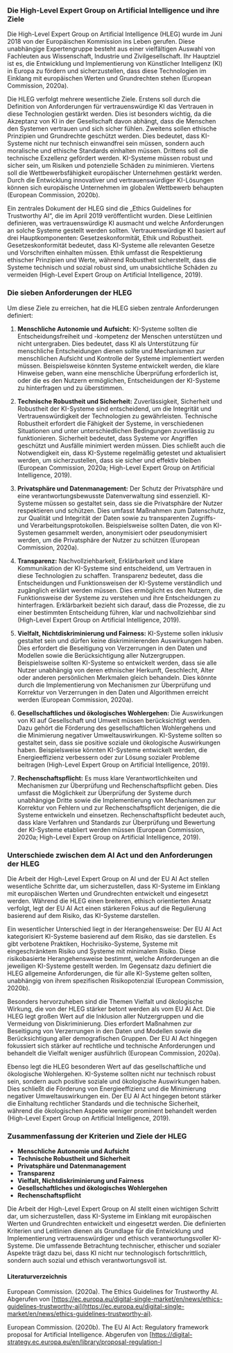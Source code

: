 
### Die High-Level Expert Group on Artificial Intelligence und ihre Ziele

Die High-Level Expert Group on Artificial Intelligence (HLEG) wurde im Juni 2018 von der Europäischen Kommission ins Leben gerufen. Diese unabhängige Expertengruppe besteht aus einer vielfältigen Auswahl von Fachleuten aus Wissenschaft, Industrie und Zivilgesellschaft. Ihr Hauptziel ist es, die Entwicklung und Implementierung von Künstlicher Intelligenz (KI) in Europa zu fördern und sicherzustellen, dass diese Technologien im Einklang mit europäischen Werten und Grundrechten stehen (European Commission, 2020a).

Die HLEG verfolgt mehrere wesentliche Ziele. Erstens soll durch die Definition von Anforderungen für vertrauenswürdige KI das Vertrauen in diese Technologien gestärkt werden. Dies ist besonders wichtig, da die Akzeptanz von KI in der Gesellschaft davon abhängt, dass die Menschen den Systemen vertrauen und sich sicher fühlen. Zweitens sollen ethische Prinzipien und Grundrechte geschützt werden. Dies bedeutet, dass KI-Systeme nicht nur technisch einwandfrei sein müssen, sondern auch moralische und ethische Standards einhalten müssen. Drittens soll die technische Exzellenz gefördert werden. KI-Systeme müssen robust und sicher sein, um Risiken und potenzielle Schäden zu minimieren. Viertens soll die Wettbewerbsfähigkeit europäischer Unternehmen gestärkt werden. Durch die Entwicklung innovativer und vertrauenswürdiger KI-Lösungen können sich europäische Unternehmen im globalen Wettbewerb behaupten (European Commission, 2020b).

Ein zentrales Dokument der HLEG sind die „Ethics Guidelines for Trustworthy AI“, die im April 2019 veröffentlicht wurden. Diese Leitlinien definieren, was vertrauenswürdige KI ausmacht und welche Anforderungen an solche Systeme gestellt werden sollten. Vertrauenswürdige KI basiert auf drei Hauptkomponenten: Gesetzeskonformität, Ethik und Robustheit. Gesetzeskonformität bedeutet, dass KI-Systeme alle relevanten Gesetze und Vorschriften einhalten müssen. Ethik umfasst die Respektierung ethischer Prinzipien und Werte, während Robustheit sicherstellt, dass die Systeme technisch und sozial robust sind, um unabsichtliche Schäden zu vermeiden (High-Level Expert Group on Artificial Intelligence, 2019).

### Die sieben Anforderungen der HLEG

Um diese Ziele zu erreichen, hat die HLEG sieben zentrale Anforderungen definiert:

1. **Menschliche Autonomie und Aufsicht:** KI-Systeme sollten die Entscheidungsfreiheit und -kompetenz der Menschen unterstützen und nicht untergraben. Dies bedeutet, dass KI als Unterstützung für menschliche Entscheidungen dienen sollte und Mechanismen zur menschlichen Aufsicht und Kontrolle der Systeme implementiert werden müssen. Beispielsweise könnten Systeme entwickelt werden, die klare Hinweise geben, wann eine menschliche Überprüfung erforderlich ist, oder die es den Nutzern ermöglichen, Entscheidungen der KI-Systeme zu hinterfragen und zu überstimmen.

2. **Technische Robustheit und Sicherheit:** Zuverlässigkeit, Sicherheit und Robustheit der KI-Systeme sind entscheidend, um die Integrität und Vertrauenswürdigkeit der Technologien zu gewährleisten. Technische Robustheit erfordert die Fähigkeit der Systeme, in verschiedenen Situationen und unter unterschiedlichen Bedingungen zuverlässig zu funktionieren. Sicherheit bedeutet, dass Systeme vor Angriffen geschützt und Ausfälle minimiert werden müssen. Dies schließt auch die Notwendigkeit ein, dass KI-Systeme regelmäßig getestet und aktualisiert werden, um sicherzustellen, dass sie sicher und effektiv bleiben (European Commission, 2020a; High-Level Expert Group on Artificial Intelligence, 2019).

3. **Privatsphäre und Datenmanagement:** Der Schutz der Privatsphäre und eine verantwortungsbewusste Datenverwaltung sind essenziell. KI-Systeme müssen so gestaltet sein, dass sie die Privatsphäre der Nutzer respektieren und schützen. Dies umfasst Maßnahmen zum Datenschutz, zur Qualität und Integrität der Daten sowie zu transparenten Zugriffs- und Verarbeitungsprotokollen. Beispielsweise sollten Daten, die von KI-Systemen gesammelt werden, anonymisiert oder pseudonymisiert werden, um die Privatsphäre der Nutzer zu schützen (European Commission, 2020a).

4. **Transparenz:** Nachvollziehbarkeit, Erklärbarkeit und klare Kommunikation der KI-Systeme sind entscheidend, um Vertrauen in diese Technologien zu schaffen. Transparenz bedeutet, dass die Entscheidungen und Funktionsweisen der KI-Systeme verständlich und zugänglich erklärt werden müssen. Dies ermöglicht es den Nutzern, die Funktionsweise der Systeme zu verstehen und ihre Entscheidungen zu hinterfragen. Erklärbarkeit bezieht sich darauf, dass die Prozesse, die zu einer bestimmten Entscheidung führen, klar und nachvollziehbar sind (High-Level Expert Group on Artificial Intelligence, 2019).

5. **Vielfalt, Nichtdiskriminierung und Fairness:** KI-Systeme sollen inklusiv gestaltet sein und dürfen keine diskriminierenden Auswirkungen haben. Dies erfordert die Beseitigung von Verzerrungen in den Daten und Modellen sowie die Berücksichtigung aller Nutzergruppen. Beispielsweise sollten KI-Systeme so entwickelt werden, dass sie alle Nutzer unabhängig von deren ethnischer Herkunft, Geschlecht, Alter oder anderen persönlichen Merkmalen gleich behandeln. Dies könnte durch die Implementierung von Mechanismen zur Überprüfung und Korrektur von Verzerrungen in den Daten und Algorithmen erreicht werden (European Commission, 2020a).

6. **Gesellschaftliches und ökologisches Wohlergehen:** Die Auswirkungen von KI auf Gesellschaft und Umwelt müssen berücksichtigt werden. Dazu gehört die Förderung des gesellschaftlichen Wohlergehens und die Minimierung negativer Umweltauswirkungen. KI-Systeme sollten so gestaltet sein, dass sie positive soziale und ökologische Auswirkungen haben. Beispielsweise könnten KI-Systeme entwickelt werden, die Energieeffizienz verbessern oder zur Lösung sozialer Probleme beitragen (High-Level Expert Group on Artificial Intelligence, 2019).

7. **Rechenschaftspflicht:** Es muss klare Verantwortlichkeiten und Mechanismen zur Überprüfung und Rechenschaftspflicht geben. Dies umfasst die Möglichkeit zur Überprüfung der Systeme durch unabhängige Dritte sowie die Implementierung von Mechanismen zur Korrektur von Fehlern und zur Rechenschaftspflicht derjenigen, die die Systeme entwickeln und einsetzen. Rechenschaftspflicht bedeutet auch, dass klare Verfahren und Standards zur Überprüfung und Bewertung der KI-Systeme etabliert werden müssen (European Commission, 2020a; High-Level Expert Group on Artificial Intelligence, 2019).

### Unterschiede zwischen dem AI Act und den Anforderungen der HLEG

Die Arbeit der High-Level Expert Group on AI und der EU AI Act stellen wesentliche Schritte dar, um sicherzustellen, dass KI-Systeme im Einklang mit europäischen Werten und Grundrechten entwickelt und eingesetzt werden. Während die HLEG einen breiteren, ethisch orientierten Ansatz verfolgt, legt der EU AI Act einen stärkeren Fokus auf die Regulierung basierend auf dem Risiko, das KI-Systeme darstellen.

Ein wesentlicher Unterschied liegt in der Herangehensweise: Der EU AI Act kategorisiert KI-Systeme basierend auf dem Risiko, das sie darstellen. Es gibt verbotene Praktiken, Hochrisiko-Systeme, Systeme mit eingeschränktem Risiko und Systeme mit minimalem Risiko. Diese risikobasierte Herangehensweise bestimmt, welche Anforderungen an die jeweiligen KI-Systeme gestellt werden. Im Gegensatz dazu definiert die HLEG allgemeine Anforderungen, die für alle KI-Systeme gelten sollten, unabhängig von ihrem spezifischen Risikopotenzial (European Commission, 2020b).

Besonders hervorzuheben sind die Themen Vielfalt und ökologische Wirkung, die von der HLEG stärker betont werden als vom EU AI Act. Die HLEG legt großen Wert auf die Inklusion aller Nutzergruppen und die Vermeidung von Diskriminierung. Dies erfordert Maßnahmen zur Beseitigung von Verzerrungen in den Daten und Modellen sowie die Berücksichtigung aller demografischen Gruppen. Der EU AI Act hingegen fokussiert sich stärker auf rechtliche und technische Anforderungen und behandelt die Vielfalt weniger ausführlich (European Commission, 2020a).

Ebenso legt die HLEG besonderen Wert auf das gesellschaftliche und ökologische Wohlergehen. KI-Systeme sollten nicht nur technisch robust sein, sondern auch positive soziale und ökologische Auswirkungen haben. Dies schließt die Förderung von Energieeffizienz und die Minimierung negativer Umweltauswirkungen ein. Der EU AI Act hingegen betont stärker die Einhaltung rechtlicher Standards und die technische Sicherheit, während die ökologischen Aspekte weniger prominent behandelt werden (High-Level Expert Group on Artificial Intelligence, 2019).

### Zusammenfassung der Kriterien und Ziele der HLEG

- **Menschliche Autonomie und Aufsicht**
- **Technische Robustheit und Sicherheit**
- **Privatsphäre und Datenmanagement**
- **Transparenz**
- **Vielfalt, Nichtdiskriminierung und Fairness**
- **Gesellschaftliches und ökologisches Wohlergehen**
- **Rechenschaftspflicht**

Die Arbeit der High-Level Expert Group on AI stellt einen wichtigen Schritt dar, um sicherzustellen, dass KI-Systeme im Einklang mit europäischen Werten und Grundrechten entwickelt und eingesetzt werden. Die definierten Kriterien und Leitlinien dienen als Grundlage für die Entwicklung und Implementierung vertrauenswürdiger und ethisch verantwortungsvoller KI-Systeme. Die umfassende Betrachtung technischer, ethischer und sozialer Aspekte trägt dazu bei, dass KI nicht nur technologisch fortschrittlich, sondern auch sozial und ethisch verantwortungsvoll ist.



#### Literaturverzeichnis

European Commission. (2020a). The Ethics Guidelines for Trustworthy AI. Abgerufen von [https://ec.europa.eu/digital-single-market/en/news/ethics-guidelines-trustworthy-ai](https://ec.europa.eu/digital-single-market/en/news/ethics-guidelines-trustworthy-ai).

European Commission. (2020b). The EU AI Act: Regulatory framework proposal for Artificial Intelligence. Abgerufen von [https://digital-strategy.ec.europa.eu/en/library/proposal-regulation-l